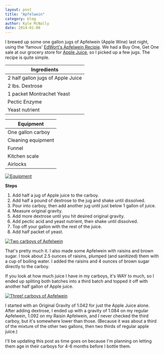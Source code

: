 ```yaml
---
layout: post
title: "Apfelwein"
category: blog
author: Kyle McNally
date: 2014-01-08
---
```


I brewed up some one gallon jugs of Apfelwein (Apple Wine) last night, using the 'famous' [EdWort's Apfelwein Recipie][1]. We had a Buy One, Get One sale at our grocery store for [Apple Juice][2], so I picked up a few jugs. The recipe is quite simple.

| Ingredients                            |
| -------------------------------------- |
| 2 half gallon jugs of Apple Juice      |
| 2 lbs. Dextrose                        |
| 1 packet Montrachet Yeast              |
| Pectic Enzyme                          |
| Yeast nutrient                         |

| Equipment          |
| ------------------ |
| One gallon carboy  |
| Cleaning equipment |
| Funnel             |
| Kitchen scale      |
| Airlocks           |

[![Equipment](https://farm8.staticflickr.com/7387/11840060904_2f8808f3b7_z.jpg)](https://secure.flickr.com/photos/sparticuz/11840060904/)

**Steps**

1. Add half a jug of Apple juice to the carboy.
1. Add half a pound of dextrose to the jug and shake until dissolved.
1. Pour into carboy, then add another jug until just below 1 gallon of juice.
1. Measure original gravity.
1. Add more dextrose until you hit desired original gravity.
1. Add pectic acid and yeast nutrient, then shake until dissolved.
1. Top off your gallon with the rest of the juice.
1. Add half packet of yeast.

[![Two carboys of Apfelwein](https://farm8.staticflickr.com/7346/11840427606_08eb5c3534_z.jpg)](https://secure.flickr.com/photos/sparticuz/11840427606/)

That's pretty much it. I also made some Apfelwein with raisins and brown sugar. I took about 2.5 ounces of raisins, plumped (and sanitized) them with a cup of boiling water. I added the raisins and 4 ounces of brown sugar directly to the carboy.

If you look at how much juice I have in my carboys, it's WAY to much, so I ended up spliting both batches into a third batch and topped it off with another half gallon of Apple juice.

[![Three! carboys of Apfelwein](https://farm4.staticflickr.com/3795/11840064744_5fd5747e45_z.jpg)](https://secure.flickr.com/photos/sparticuz/11840064744/)

I started with an Original Gravity of 1.042 for just the Apple Juice alone. After adding dextrose, I ended up with a gravity of 1.084 on my regular Apfelwein, 1.092 on my Raisin Apfelwein, and I never checked the third carboy, but it's somewhere lower than those. (Because it was about a third of the mixture of the other two gallons, then two thirds of regular apple juice.)

I'll be updating this post as time goes on because I'm planning on letting them age in their carboys for 4-6 months before I bottle them.

[1]: https://www.homebrewtalk.com/f25/man-i-love-apfelwein-14860/
[2]: https://www.whitehousefoods.com/Products/Apple-Juice/64oz-White-House-Premium-(Fresh-Pressed)-Juice.aspx